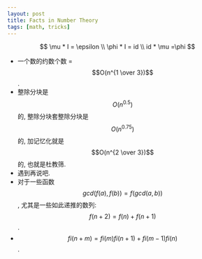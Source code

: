 ```yaml
---
layout: post
title: Facts in Number Theory
tags: [math, tricks]
---
```


$$
\mu * I = \epsilon \\
\phi * I = id \\
id * \mu =\phi
$$

* 一个数的约数个数 = $$O(n^{1 \over 3})$$. 
* 整除分块是 $$O(n^{0.5})$$ 的, 整除分块套整除分块是 $$O(n^{0.75})$$ 的, 加记忆化就是 $$O(n^{2 \over 3})$$ 的, 也就是杜教筛. 
* 遇到再说吧. 
* 对于一些函数 $$gcd(f(a), f(b))=f(gcd(a, b))$$, 尤其是一些如此递推的数列: $$f(n + 2) = f(n) + f(n + 1)$$. 
* $$fi(n + m) = fi(m)fi(n + 1) + fi(m - 1)fi(n)$$. 

